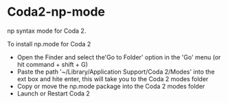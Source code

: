 Coda2-np-mode
===============

np syntax mode for Coda 2.

To install np.mode for Coda 2
- Open the Finder and select the'Go to Folder' option in the 'Go' menu (or hit command + shift + G)
- Paste the path '~/Library/Application Support/Coda 2/Modes' into the ext box and hite enter, this will take you to the Coda 2 modes folder
- Copy or move the np.mode package into the Coda 2 modes folder
- Launch or Restart Coda 2

